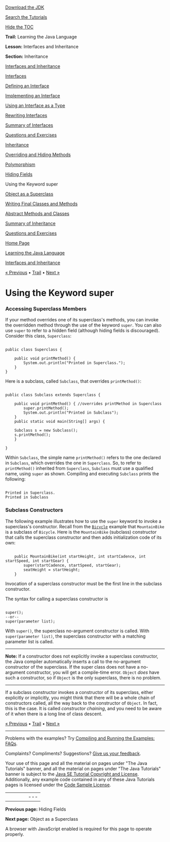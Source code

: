 [Download
the JDK](http://java.sun.com/javase/6/download.jsp)
  
[Search the
Tutorials](../../search.html)
  
[Hide the TOC](javascript:toggleLeft())

**Trail:** Learning the Java Language
  
**Lesson:** Interfaces and Inheritance
  
**Section:** Inheritance

[Interfaces and Inheritance](index.html)

[Interfaces](createinterface.html)

[Defining an Interface](interfaceDef.html)

[Implementing an Interface](usinginterface.html)

[Using an Interface as a Type](interfaceAsType.html)

[Rewriting Interfaces](nogrow.html)

[Summary of Interfaces](summary-interface.html)

[Questions and Exercises](QandE/interfaces-questions.html)

[Inheritance](subclasses.html)

[Overriding and Hiding Methods](override.html)

[Polymorphism](polymorphism.html)

[Hiding Fields](hidevariables.html)

Using the Keyword super

[Object as a Superclass](objectclass.html)

[Writing Final Classes and Methods](final.html)

[Abstract Methods and Classes](abstract.html)

[Summary of Inheritance](summaryinherit.html)

[Questions and Exercises](QandE/inherit-questions.html)

[Home Page](../../index.html)
>
[Learning the Java Language](../index.html)
>
[Interfaces and Inheritance](index.html)

[« Previous](hidevariables.html) • [Trail](../TOC.html) • [Next »](objectclass.html)

# Using the Keyword super

### Accessing Superclass Members

If your method overrides one of its superclass's methods,
you can invoke the overridden method through the use of the keyword
`super`. You can also use `super`
to refer to a hidden field (although hiding fields is discouraged). Consider this class,
`Superclass`:

```

public class Superclass {

    public void printMethod() {
        System.out.println("Printed in Superclass.");
    }
}

```

Here is a subclass, called `Subclass`, that
overrides `printMethod()`:

```

public class Subclass extends Superclass {

    public void printMethod() { //overrides printMethod in Superclass
        super.printMethod();
        System.out.println("Printed in Subclass");
    }
    public static void main(String[] args) {
    	
    Subclass s = new Subclass();
    s.printMethod();	
    }

}

```

Within `Subclass`, the simple name
`printMethod()` refers to the one declared in
`Subclass`, which overrides the one in
`Superclass`. So, to refer to `printMethod()` inherited
from `Superclass`,
`Subclass` must use a qualified name, using
`super` as shown. Compiling and executing `Subclass` prints
the following:

```

Printed in Superclass.
Printed in Subclass

```

### Subclass Constructors

The following example illustrates how to use the `super` keyword
to invoke a superclass's constructor. Recall from the
[`Bicycle`](subclasses.html) 
example that
`MountainBike` is a subclass of
`Bicycle`. Here is the `MountainBike` (subclass) constructor that
calls the superclass constructor and then adds initialization code of its own:

```

    public MountainBike(int startHeight, int startCadence, int startSpeed, int startGear) {
        super(startCadence, startSpeed, startGear);
        seatHeight = startHeight;
    }	

```

Invocation of a superclass constructor must be the first line in the subclass constructor.

The syntax for calling a superclass constructor is

```

super();  
--or--
super(parameter list);

```

With `super()`, the superclass no-argument constructor is called. With `super(parameter list)`,
the superclass constructor with a matching parameter list is called.

---

**Note:** If a constructor does not
explicitly invoke a superclass constructor, the Java compiler
automatically inserts a call to the no-argument constructor of the
superclass. If the super class does not have a no-argument constructor, you will get a
compile-time error. `Object` *does* have such a constructor, so if
`Object` is the only superclass, there is no problem.

---

If a subclass constructor invokes a constructor of its superclass, either explicitly or implicitly,
you might think that there will be a whole chain of constructors called, all the way
back to the constructor of `Object`. In fact, this is the case. It is called
*constructor chaining*, and you need to be aware of it when there is a long line of class descent.

[« Previous](hidevariables.html)
•
[Trail](../TOC.html)
•
[Next »](objectclass.html)

---

Problems with the examples? Try [Compiling and Running
the Examples: FAQs](../../information/run-examples.html).
  
Complaints? Compliments? Suggestions? [Give
us your feedback](http://download.oracle.com/javase/feedback.html).

Your use of this page and all the material on pages under "The Java Tutorials" banner,
and all the material on pages under "The Java Tutorials" banner is subject to the [Java SE Tutorial Copyright
and License](../../information/license.html).
Additionally, any example code contained in any of these Java
Tutorials pages is licensed under the
[Code
Sample License](http://developers.sun.com/license/berkeley_license.html).

|  |  |  |  |  |
| --- | --- | --- | --- | --- |
| |  |  | | --- | --- | | duke image | Oracle logo | | [About Oracle](http://www.oracle.com/us/corporate/index.html) | [Oracle Technology Network](http://www.oracle.com/technology/index.html) | [Terms of Service](https://www.samplecode.oracle.com/servlets/CompulsoryClickThrough?type=TermsOfService) | Copyright © 1995, 2011 Oracle and/or its affiliates. All rights reserved. |

**Previous page:** Hiding Fields
  
**Next page:** Object as a Superclass




A browser with JavaScript enabled is required for this page to operate properly.